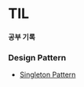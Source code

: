 # TIL

#### 공부 기록

### Design Pattern 
- [Singleton Pattern](https://github.com/SeokHyeMin/TIL/blob/main/Design%20Pattern/SingletonPattern.md)